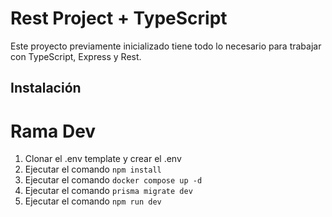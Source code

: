 # Rest Project + TypeScript

Este proyecto previamente inicializado tiene todo lo necesario para trabajar con TypeScript, Express y Rest.

## Instalación 
# Rama Dev
1. Clonar el .env template y crear el .env
2. Ejecutar el comando ``` npm install ```
3. Ejecutar el comando ``` docker compose up -d ```
4. Ejecutar el comando ``` prisma migrate dev ```
5. Ejecutar el comando ``` npm run dev ```